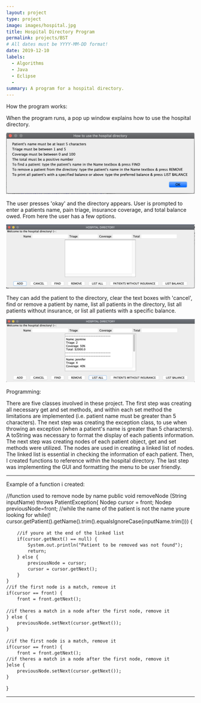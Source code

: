 ```yaml
---
layout: project
type: project
image: images/hospital.jpg
title: Hospital Directory Program
permalink: projects/BST
# All dates must be YYYY-MM-DD format!
date: 2019-12-10
labels:
  - Algorithms
  - Java
  - Eclipse
  - 
summary: A program for a hospital directory.
---
```

How the program works:

When the program runs, a pop up window explains how to use the hospital directory.

<img class="ui image" src="../images/GUI.png">

The user presses 'okay' and the directory appears. User is prompted to enter a patients name, pain triage, insurance coverage, and total balance owed. From here the user has a few options. 

<img class="ui image" src="../images/GUImenu.png">

They can add the patient to the directory, clear the text boxes with 'cancel', find or remove a patient by name, list all patients in the directory, list all patients without insurance, or list all patients with a specific balance.

<img class="ui image" src="../images/GUIlist.png">

Programming:

There are five classes involved in these project. The first step was creating all necessary get and set methods, and within each set method the limitations are implemented (i.e. patient name must be greater than 5 characters). The next step was creating the exception class, to use when throwing an exception (when a patient's name is greater than 5 characters). A toString was necessary to format the display of each patients information. The next step was creating nodes of each patient object, get and set methods were utilized. The nodes are used in creating a linked list of nodes. The linked list is essential in checking the information of each patient. Then, I created functions to reference within the hospital directory. The last step was implementing the GUI and formatting the menu to be user friendly.

<hr>
Example of a function i created:

//function used to remove node by name
public void removeNode (String inputName) throws PatientException{
	Nodep cursor = front;
	Nodep previousNode=front;
	//while the name of the patient is not the name youre looking for
	while(! cursor.getPatient().getName().trim().equalsIgnoreCase(inputName.trim())) {
				
		//if youre at the end of the linked list
		if(cursor.getNext() == null) {
			System.out.println("Patient to be removed was not found");
			return;
		} else {
			previousNode = cursor;
			cursor = cursor.getNext();	
		} 
	}
	//if the first node is a match, remove it
	if(cursor == front) {
		front = front.getNext();
				
	//if theres a match in a node after the first node, remove it
	} else {
		previousNode.setNext(cursor.getNext());
	}
		
	//if the first node is a match, remove it
	if(cursor == front) {
		front = front.getNext();
	//if theres a match in a node after the first node, remove it
	}else {
		previousNode.setNext(cursor.getNext());
	}
}

<hr>



